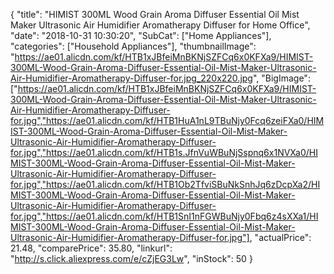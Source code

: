 {
	"title": "HIMIST 300ML Wood Grain Aroma Diffuser Essential Oil Mist Maker Ultrasonic Air Humidifier Aromatherapy Diffuser for Home Office",
	"date": "2018-10-31 10:30:20",
	"SubCat": ["Home Appliances"],
	"categories": ["Household Appliances"],
	"thumbnailImage": "https://ae01.alicdn.com/kf/HTB1xJBfeiMnBKNjSZFCq6x0KFXa9/HIMIST-300ML-Wood-Grain-Aroma-Diffuser-Essential-Oil-Mist-Maker-Ultrasonic-Air-Humidifier-Aromatherapy-Diffuser-for.jpg_220x220.jpg",
	"BigImage": ["https://ae01.alicdn.com/kf/HTB1xJBfeiMnBKNjSZFCq6x0KFXa9/HIMIST-300ML-Wood-Grain-Aroma-Diffuser-Essential-Oil-Mist-Maker-Ultrasonic-Air-Humidifier-Aromatherapy-Diffuser-for.jpg","https://ae01.alicdn.com/kf/HTB1HuA1nL9TBuNjy0Fcq6zeiFXa0/HIMIST-300ML-Wood-Grain-Aroma-Diffuser-Essential-Oil-Mist-Maker-Ultrasonic-Air-Humidifier-Aromatherapy-Diffuser-for.jpg","https://ae01.alicdn.com/kf/HTB1s.JfnVuWBuNjSspnq6x1NVXa0/HIMIST-300ML-Wood-Grain-Aroma-Diffuser-Essential-Oil-Mist-Maker-Ultrasonic-Air-Humidifier-Aromatherapy-Diffuser-for.jpg","https://ae01.alicdn.com/kf/HTB1Ob2TfviSBuNkSnhJq6zDcpXa2/HIMIST-300ML-Wood-Grain-Aroma-Diffuser-Essential-Oil-Mist-Maker-Ultrasonic-Air-Humidifier-Aromatherapy-Diffuser-for.jpg","https://ae01.alicdn.com/kf/HTB1SnI1nFGWBuNjy0Fbq6z4sXXa1/HIMIST-300ML-Wood-Grain-Aroma-Diffuser-Essential-Oil-Mist-Maker-Ultrasonic-Air-Humidifier-Aromatherapy-Diffuser-for.jpg"],
	"actualPrice": 21.48,
	"comparePrice": 35.80,
	"linkurl": "http://s.click.aliexpress.com/e/cZjEG3Lw",
	"inStock": 50
}
